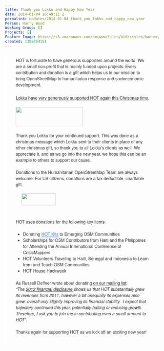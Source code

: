 ```yaml
---
title: Thank you Lokku and Happy New Year
date: 2014-01-04 16:49:11 Z
permalink: updates/2014-01-04_thank_you_lokku_and_happy_new_year
Person: Harry Wood
Working Group: []
Projects: []
Feature Image: https://s3.amazonaws.com/hotwww/files/old/styles/banner/public/donate.png
created: 1388854151
---
```


<div id="magicdomid54" class="ace-line gutter-author-p-11617 emptyGutter" style="margin-top: 28px; padding-right: 30px; padding-bottom: 3px; padding-left: 29px; border-left-width: 6px; border-left-style: solid; border-left-color: #ffffff; opacity: 1; -webkit-transition: opacity 100ms ease-out; transition: opacity 100ms ease-out; color: #333333; font-family: 'Helvetica Neue', Helvetica, Arial, sans-serif; font-size: 14px;"><span class="author-p-11792" style="padding-top: 3px; padding-bottom: 3px; cursor: auto;">HOT is fortunate to have generous supporters around the world. We are a small non-profit that is mainly funded&nbsp;</span><span class="author-p-11617" style="padding-top: 3px; padding-bottom: 3px; cursor: auto;">upon</span><span class="author-p-11792" style="padding-top: 3px; padding-bottom: 3px; cursor: auto;">&nbsp;projects. Every contribution and donation is a gift</span><span class="author-p-11617" style="padding-top: 3px; padding-bottom: 3px; cursor: auto;">&nbsp;which helps us in our mission to bring OpenStreetMap to humanitarian response and socioeconomic development.</span></div><div id="magicdomid899" class="ace-line longKeep gutter-noauthor" style="padding-right: 30px; padding-left: 29px; border-left-width: 6px; border-left-style: solid; border-left-color: #ffffff; opacity: 1; -webkit-transition: opacity 100ms ease-out; transition: opacity 100ms ease-out; color: #333333; font-family: 'Helvetica Neue', Helvetica, Arial, sans-serif; font-size: 14px;">&nbsp;</div><div id="magicdomid901" class="ace-line gutter-author-p-11617 emptyGutter" style="padding-right: 30px; padding-left: 29px; border-left-width: 6px; border-left-style: solid; border-left-color: #ffffff; opacity: 1; -webkit-transition: opacity 100ms ease-out; transition: opacity 100ms ease-out; color: #333333; font-family: 'Helvetica Neue', Helvetica, Arial, sans-serif; font-size: 14px;"><a title="Why Lokku supports HOT, on their bog" href="%20http://blog.lokku.com/post/70479246283/donating-to-the-humanitarian-openstreetmap-team"><span class="author-p-11617" style="padding-top: 3px; padding-bottom: 3px; cursor: auto;">Lokku have very generously supported HOT again this Christmas time</span></a><span class="author-p-11617" style="padding-top: 3px; padding-bottom: 3px; cursor: auto;">.</span></div><div id="magicdomid910" class="ace-line gutter-author-p-11617 emptyGutter" style="padding-right: 30px; padding-left: 29px; border-left-width: 6px; border-left-style: solid; border-left-color: #ffffff; opacity: 1; -webkit-transition: opacity 100ms ease-out; transition: opacity 100ms ease-out; color: #333333; font-family: 'Helvetica Neue', Helvetica, Arial, sans-serif; font-size: 14px;"><span class="author-p-11617" style="padding-top: 3px; padding-bottom: 3px; cursor: auto;">&nbsp;</span></div><div id="magicdomid912" class="ace-line longKeep gutter-noauthor" style="padding-right: 30px; padding-left: 29px; border-left-width: 6px; border-left-style: solid; border-left-color: #ffffff; opacity: 1; -webkit-transition: opacity 100ms ease-out; transition: opacity 100ms ease-out; color: #333333; font-family: 'Helvetica Neue', Helvetica, Arial, sans-serif; font-size: 14px;"><a title="lokku.com" href="http://www.lokku.com"><img src="https://s3.amazonaws.com/hotwww/files/old/lokkulogo.png" alt="" style="width:220px;height:63px"></a></div><div class="ace-line longKeep gutter-noauthor" style="padding-right: 30px; padding-left: 29px; border-left-width: 6px; border-left-style: solid; border-left-color: #ffffff; opacity: 1; -webkit-transition: opacity 100ms ease-out; transition: opacity 100ms ease-out; color: #333333; font-family: 'Helvetica Neue', Helvetica, Arial, sans-serif; font-size: 14px;">&nbsp;</div><div id="magicdomid1306" class="ace-line gutter-author-p-11617 emptyGutter" style="padding-right: 30px; padding-left: 29px; border-left-width: 6px; border-left-style: solid; border-left-color: #ffffff; opacity: 1; -webkit-transition: opacity 100ms ease-out; transition: opacity 100ms ease-out; color: #333333; font-family: 'Helvetica Neue', Helvetica, Arial, sans-serif; font-size: 14px;"><span class="author-p-11617" style="padding-top: 3px; padding-bottom: 3px; cursor: auto;">Thank</span><span class="author-p-11792" style="padding-top: 3px; padding-bottom: 3px; cursor: auto;">&nbsp;</span><span class="author-p-11617" style="padding-top: 3px; padding-bottom: 3px; cursor: auto;">you Lokku for your continued support. This was done as a christmas message which Lokku sent to their clients in place of any other christmas gift, so thank you to all Lokku's clients as well. We appreciate it, and as we go into the new year, we hope this can be an example to others to support our cause.</span></div><div id="magicdomid706" class="ace-line longKeep gutter-noauthor" style="padding-right: 30px; padding-left: 29px; border-left-width: 6px; border-left-style: solid; border-left-color: #ffffff; opacity: 1; -webkit-transition: opacity 100ms ease-out; transition: opacity 100ms ease-out; color: #333333; font-family: 'Helvetica Neue', Helvetica, Arial, sans-serif; font-size: 14px;">&nbsp;</div><div id="magicdomid917" class="ace-line gutter-author-p-11792 emptyGutter" style="padding-right: 30px; padding-left: 29px; border-left-width: 6px; border-left-style: solid; border-left-color: #ffffff; opacity: 1; -webkit-transition: opacity 100ms ease-out; transition: opacity 100ms ease-out; color: #333333; font-family: 'Helvetica Neue', Helvetica, Arial, sans-serif; font-size: 14px;"><span class="author-p-11792" style="padding-top: 3px; padding-bottom: 3px; cursor: auto;">Donations to</span><span class="author-p-11617" style="padding-top: 3px; padding-bottom: 3px; cursor: auto;">&nbsp;the</span><span class="author-p-11792" style="padding-top: 3px; padding-bottom: 3px; cursor: auto;">&nbsp;Humanitarian OpenStreetMap</span><span class="author-p-11617" style="padding-top: 3px; padding-bottom: 3px; cursor: auto;">&nbsp;Team</span><span class="author-p-11792" style="padding-top: 3px; padding-bottom: 3px; cursor: auto;">&nbsp;</span><span class="author-p-11617" style="padding-top: 3px; padding-bottom: 3px; cursor: auto;">are</span><span class="author-p-11792" style="padding-top: 3px; padding-bottom: 3px; cursor: auto;">&nbsp;always welcome. For US citizens, donations are a tax deductible, charitable gift.&nbsp;</span></div><div class="ace-line gutter-author-p-11617 emptyGutter" style="padding-right: 30px; padding-left: 29px; border-left-width: 6px; border-left-style: solid; border-left-color: #ffffff; opacity: 1; -webkit-transition: opacity 100ms ease-out; transition: opacity 100ms ease-out; color: #333333; font-family: 'Helvetica Neue', Helvetica, Arial, sans-serif; font-size: 14px;">&nbsp;</div><div class="ace-line gutter-author-p-11617 emptyGutter" style="padding-right: 30px; padding-left: 29px; border-left-width: 6px; border-left-style: solid; border-left-color: #ffffff; opacity: 1; -webkit-transition: opacity 100ms ease-out; transition: opacity 100ms ease-out; color: #333333; font-family: 'Helvetica Neue', Helvetica, Arial, sans-serif; font-size: 14px;">&nbsp; &nbsp; &nbsp;<a title="HOT donate page" href="http://hot.openstreetmap.org/donate"><img src="https://s3.amazonaws.com/hotwww/files/old/donate.png" alt="" style="width:112px;height:38px"></a></div><div class="ace-line gutter-author-p-11792 emptyGutter" style="padding-right: 30px; padding-left: 29px; border-left-width: 6px; border-left-style: solid; border-left-color: #ffffff; opacity: 1; -webkit-transition: opacity 100ms ease-out; transition: opacity 100ms ease-out; color: #333333; font-family: 'Helvetica Neue', Helvetica, Arial, sans-serif; font-size: 14px;">&nbsp;</div><div class="ace-line gutter-author-p-11792 emptyGutter" style="padding-right: 30px; padding-left: 29px; border-left-width: 6px; border-left-style: solid; border-left-color: #ffffff; opacity: 1; -webkit-transition: opacity 100ms ease-out; transition: opacity 100ms ease-out; color: #333333; font-family: 'Helvetica Neue', Helvetica, Arial, sans-serif; font-size: 14px;">&nbsp;</div><div class="ace-line gutter-author-p-11792 emptyGutter" style="padding-right: 30px; padding-left: 29px; border-left-width: 6px; border-left-style: solid; border-left-color: #ffffff; opacity: 1; -webkit-transition: opacity 100ms ease-out; transition: opacity 100ms ease-out; color: #333333; font-family: 'Helvetica Neue', Helvetica, Arial, sans-serif; font-size: 14px;"><span class="author-p-11792" style="padding-top: 3px; padding-bottom: 3px; cursor: auto;">HOT uses donations for the following key items:</span></div><div id="magicdomid724" class="ace-line gutter-author-p-11792 emptyGutter" style="padding-right: 30px; padding-left: 29px; border-left-width: 6px; border-left-style: solid; border-left-color: #ffffff; opacity: 1; -webkit-transition: opacity 100ms ease-out; transition: opacity 100ms ease-out; color: #333333; font-family: 'Helvetica Neue', Helvetica, Arial, sans-serif; font-size: 14px;"><span class="author-p-11792" style="padding-top: 3px; padding-bottom: 3px; cursor: auto;">&nbsp;</span></div><div id="magicdomid725" class="ace-line gutter-author-p-11792 emptyGutter" style="padding-right: 30px; padding-left: 29px; border-left-width: 6px; border-left-style: solid; border-left-color: #ffffff; opacity: 1; -webkit-transition: opacity 100ms ease-out; transition: opacity 100ms ease-out; color: #333333; font-family: 'Helvetica Neue', Helvetica, Arial, sans-serif; font-size: 14px;"><ul class="list-bullet1" style="margin-top: 0px; margin-bottom: 0px; list-style-image: initial;"><li><span class="author-p-11792" style="padding-top: 3px; padding-bottom: 3px; cursor: auto;">Donating&nbsp;</span><span class="author-p-11792 attrlink url" style="padding-top: 3px; padding-bottom: 3px; cursor: auto;"><a class="attrlink" style="color: #3366cc; border-bottom-width: 1px; border-bottom-style: dashed; cursor: pointer !important;" title="http://hot.openstreetmap.org/about/hot-kits" href="http://hot.openstreetmap.org/about/hot-kits">HOT Kits</a></span><span class="author-p-11792" style="padding-top: 3px; padding-bottom: 3px; cursor: auto;">&nbsp;to Emerging OSM Communities</span></li></ul></div><div id="magicdomid885" class="ace-line gutter-author-p-11792 emptyGutter" style="padding-right: 30px; padding-left: 29px; border-left-width: 6px; border-left-style: solid; border-left-color: #ffffff; opacity: 1; -webkit-transition: opacity 100ms ease-out; transition: opacity 100ms ease-out; color: #333333; font-family: 'Helvetica Neue', Helvetica, Arial, sans-serif; font-size: 14px;"><ul class="list-bullet1" style="margin-top: 0px; margin-bottom: 0px; list-style-image: initial;"><li><span class="author-p-11792" style="padding-top: 3px; padding-bottom: 3px; cursor: auto;">Scholarships for OSM Contributors from Haiti and the Philippines for Attending the Annual International Conference of CrisisMappers&nbsp;</span></li></ul></div><div id="magicdomid727" class="ace-line gutter-author-p-11792 emptyGutter" style="padding-right: 30px; padding-left: 29px; border-left-width: 6px; border-left-style: solid; border-left-color: #ffffff; opacity: 1; -webkit-transition: opacity 100ms ease-out; transition: opacity 100ms ease-out; color: #333333; font-family: 'Helvetica Neue', Helvetica, Arial, sans-serif; font-size: 14px;"><ul class="list-bullet1" style="margin-top: 0px; margin-bottom: 0px; list-style-image: initial;"><li><span class="author-p-11792" style="padding-top: 3px; padding-bottom: 3px; cursor: auto;">HOT Volunteers Traveling to Haiti, Senegal and Indonesia to Learn from and Teach OSM Communities</span></li></ul></div><div id="magicdomid728" class="ace-line gutter-author-p-11792 emptyGutter" style="padding-right: 30px; padding-left: 29px; border-left-width: 6px; border-left-style: solid; border-left-color: #ffffff; opacity: 1; -webkit-transition: opacity 100ms ease-out; transition: opacity 100ms ease-out; color: #333333; font-family: 'Helvetica Neue', Helvetica, Arial, sans-serif; font-size: 14px;"><ul class="list-bullet1" style="margin-top: 0px; margin-bottom: 0px; list-style-image: initial;"><li><span class="author-p-11792" style="padding-top: 3px; padding-bottom: 3px; cursor: auto;">HOT House Hackweek</span></li></ul></div><div id="magicdomid1421" class="ace-line longKeep gutter-noauthor" style="padding-right: 30px; padding-left: 29px; border-left-width: 6px; border-left-style: solid; border-left-color: #ffffff; opacity: 1; -webkit-transition: opacity 100ms ease-out; transition: opacity 100ms ease-out; color: #333333; font-family: 'Helvetica Neue', Helvetica, Arial, sans-serif; font-size: 14px;">&nbsp;</div><div id="magicdomid745" class="ace-line gutter-author-p-11792 emptyGutter" style="padding-right: 30px; padding-left: 29px; border-left-width: 6px; border-left-style: solid; border-left-color: #ffffff; opacity: 1; -webkit-transition: opacity 100ms ease-out; transition: opacity 100ms ease-out; color: #333333; font-family: 'Helvetica Neue', Helvetica, Arial, sans-serif; font-size: 14px;"><span class="author-p-11792" style="padding-top: 3px; padding-bottom: 3px; cursor: auto;">As Russell Deffner wrote about donating <a title="mailing list archive" href="https://lists.openstreetmap.org/pipermail/hot/2013-December/004333.html">on our mailing list</a>:</span></div><div id="magicdomid1447" class="ace-line gutter-author-p-11792 emptyGutter" style="padding-right: 30px; padding-left: 29px; border-left-width: 6px; border-left-style: solid; border-left-color: #ffffff; opacity: 1; -webkit-transition: opacity 100ms ease-out; transition: opacity 100ms ease-out; color: #333333; font-family: 'Helvetica Neue', Helvetica, Arial, sans-serif; font-size: 14px;"><em><span class="author-p-11792" style="padding-top: 3px; padding-bottom: 3px; cursor: auto;">"The <a title="HOT 2012 Return of Organization Exempt From Income Tax" href="http://hot.openstreetmap.org/our_board/finances">2012 financial disclosure</a> shows us that HOT substantially grew its revenues from 2011, however a bit unequally its expenses also grew; overall only slightly improving its financial stability.&nbsp; I expect that trajectory continued this year, potentially halting or reducing growth. Therefore, I ask you to join me in contributing even a small amount to HOT".</span></em><span class="author-p-11792" style="padding-top: 3px; padding-bottom: 3px; cursor: auto;"><br></span></div><div id="magicdomid446" class="ace-line gutter-author-p-11792 emptyGutter" style="padding-right: 30px; padding-left: 29px; border-left-width: 6px; border-left-style: solid; border-left-color: #ffffff; opacity: 1; -webkit-transition: opacity 100ms ease-out; transition: opacity 100ms ease-out; color: #333333; font-family: 'Helvetica Neue', Helvetica, Arial, sans-serif; font-size: 14px;"><span class="author-p-11792" style="padding-top: 3px; padding-bottom: 3px; cursor: auto;">&nbsp;</span></div><div id="magicdomid875" class="ace-line gutter-author-p-11792 emptyGutter" style="padding-right: 30px; padding-left: 29px; border-left-width: 6px; border-left-style: solid; border-left-color: #ffffff; opacity: 1; -webkit-transition: opacity 100ms ease-out; transition: opacity 100ms ease-out; color: #333333; font-family: 'Helvetica Neue', Helvetica, Arial, sans-serif; font-size: 14px;"><span class="author-p-11792" style="padding-top: 3px; padding-bottom: 3px; cursor: auto;">Thanks again for supporting HOT as we kick off an exciting new year!&nbsp;</span></div><div id="magicdomid643" class="ace-line longKeep gutter-noauthor" style="padding-right: 30px; padding-left: 29px; border-left-width: 6px; border-left-style: solid; border-left-color: #ffffff; opacity: 1; -webkit-transition: opacity 100ms ease-out; transition: opacity 100ms ease-out; color: #333333; font-family: 'Helvetica Neue', Helvetica, Arial, sans-serif; font-size: 14px;">&nbsp;</div><div id="magicdomid464" class="ace-line longKeep gutter-noauthor" style="padding-right: 30px; padding-left: 29px; border-left-width: 6px; border-left-style: solid; border-left-color: #ffffff; opacity: 1; -webkit-transition: opacity 100ms ease-out; transition: opacity 100ms ease-out; color: #333333; font-family: 'Helvetica Neue', Helvetica, Arial, sans-serif; font-size: 14px;">&nbsp;</div>
